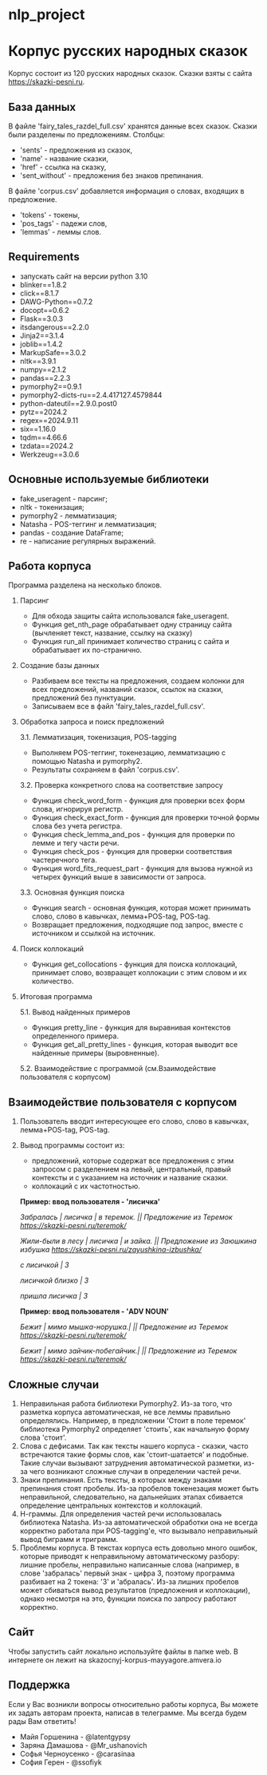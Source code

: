 # nlp_project

# Корпус русских народных сказок
Корпус состоит из 120 русских народных сказок. Сказки взяты с сайта https://skazki-pesni.ru.

## База данных
В файле 'fairy_tales_razdel_full.csv' хранятся данные всех сказок. Сказки были разделены по предложениям. Столбцы: 
- 'sents' - предложения из сказок,
- 'name' - название сказки,
- 'href' - ссылка на сказку,
- 'sent_without' - предложения без знаков препинания.

В файле 'corpus.csv' добавляется информация о словах, входящих в предложение.
- 'tokens' - токены,
- 'pos_tags' - падежи слов,
- 'lemmas' - леммы слов.

## Requirements
- запускать сайт на версии python 3.10
- blinker==1.8.2
- click==8.1.7
- DAWG-Python==0.7.2
- docopt==0.6.2
- Flask==3.0.3
- itsdangerous==2.2.0
- Jinja2==3.1.4
- joblib==1.4.2
- MarkupSafe==3.0.2
- nltk==3.9.1
- numpy==2.1.2
- pandas==2.2.3
- pymorphy2==0.9.1
- pymorphy2-dicts-ru==2.4.417127.4579844
- python-dateutil==2.9.0.post0
- pytz==2024.2
- regex==2024.9.11
- six==1.16.0
- tqdm==4.66.6
- tzdata==2024.2
- Werkzeug==3.0.6
  
## Основные используемые библиотеки 
- fake_useragent - парсинг;
- nltk - токенизация;
- pymorphy2 - лемматизация;
- Natasha - POS-теггинг и лемматизация;
- pandas - создание DataFrame;
- re - написание регулярных выражений.

## Работа корпуса

Программа разделена на несколько блоков.
1. Парсинг
   - Для обхода защиты сайта использовался fake_useragent.
   - Функция get_nth_page обрабатывает одну страницу сайта (вычленяет текст, название, ссылку на сказку)
   - Функция run_all принимает количество страниц с сайта и обрабатывает их по-странично.
  
2. Создание базы данных
   - Разбиваем все тексты на предложения, создаем колонки для всех предложений, названий сказок, ссылок на сказки, предложений без пунктуации.
   - Записываем все в файл 'fairy_tales_razdel_full.csv'.
     
3. Обработка запроса и поиск предложений

   3.1. Лемматизация, токенизация, POS-tagging
   - Выполняем POS-теггинг, токенезацию, лемматизацию с помощью Natasha и pymorphy2.
   - Результаты сохраняем в файл 'corpus.csv'.
   
   3.2. Проверка конкретного слова на соответствие запросу
   - Функция check_word_form - функция для проверки всех форм слова, игнорируя регистр.
   - Функция check_exact_form - функция для проверки точной формы слова без учета регистра.
   - Функция check_lemma_and_pos - функция для проверки по лемме и тегу части речи.
   - Функция check_pos - функция для проверки соответствия частеречного тега.
   - Функция word_fits_request_part - функция для вызова нужной из четырех функций выше в зависимости от запроса.

   3.3. Основная функция поиска
   - Функция search - основная функция, которая может принимать слово, слово в кавычках, лемма+POS-tag, POS-tag.
   - Возвращает предложения, подходящие под запрос, вместе с источником и ссылкой на источник.

4. Поиск коллокаций
   - Функция get_collocations - функция для поиска коллокаций, принимает слово, возвраащет коллокации с этим словом и их количество.
  
5. Итоговая программа

   5.1. Вывод найденных примеров
   - Функция pretty_line - функция для выравнивая контекстов определенного примера.
   - Функция get_all_pretty_lines - функция, которая выводит все найденные примеры (выровненные).
     
   5.2. Взаимодействие с программой (см.Взаимодействие пользователя с корпусом)
      

## Взаимодействие пользователя с корпусом

1. Пользователь вводит интересующее его слово, слово в кавычках, лемма+POS-tag, POS-tag.
2. Вывод программы состоит из:
   * предложений, которые содержат все предложения с этим запросом с разделением на левый, центральный, правый контексты и с указанием на источник и название сказки.
   * коллокаций с их частотностью.

   __Пример: ввод пользователя - 'лисичка'__

     *Забралась | лисичка   | в теремок. || Предложение из Теремок https://skazki-pesni.ru/teremok/*
     
     *Жили-были в лесу | лисичка   | и зайка. || Предложение из Заюшкина избушка https://skazki-pesni.ru/zayushkina-izbushka/*

     
     *с лисичкой | 3*
     
     *лисичкой близко | 3*
     
     *пришла лисичка | 3*

   __Пример: ввод пользователя - 'ADV NOUN'__

     *Бежит | мимо мышка-норушка.| || Предложение из Теремок https://skazki-pesni.ru/teremok/*

     *Бежит | мимо зайчик-побегайчик.| || Предложение из Теремок https://skazki-pesni.ru/teremok/*
   
## Сложные случаи
1. Неправильная работа библиотеки Pymorphy2. Из-за того, что разметка корпуса автоматическая, не все леммы правильно определялись. Например, в предложении 'Стоит в поле теремок' библиотека Pymorphy2 определяет 'стоить', как начальную форму слова 'стоит'.
2. Слова с дефисами. Так как тексты нашего корпуса - сказки, часто встречаются такие формы слов, как 'стоит-шатается' и подобные. Такие случаи вызывают затруднения автоматической разметки, из-за чего возникают сложные случаи в определении частей речи.
3. Знаки препинания. Есть тексты, в которых между знаками препинания стоят пробелы. Из-за пробелов токенезация может быть неправильной, следовательно, на дальнейших этапах сбивается определение центральных контекстов и коллокаций.
4. Н-граммы. Для определения частей речи использовалась библиотека Natasha. Из-за автоматической обработки она не всегда корректно работала при POS-tagging'е, что вызывало неправильный вывод биграмм и триграмм.
5. Проблемы корпуса. В текстах корпуса есть довольно много ошибок, которые приводят к неправильному автоматическому разбору: лишние пробелы, неправильно написанные слова (например, в слове 'забралась' первый знак - цифра 3, поэтому программа разбивает на 2 токена: '3' и 'абралаcь'.
   Из-за лишних пробелов может сбиваться вывод результатов (предложения и коллокации), однако несмотря на это, функции поиска по запросу работают корректно.

## Сайт
Чтобы запустить сайт локально используйте файлы в папке web. В интернете он лежит на skazocnyj-korpus-mayyagore.amvera.io
   
## Поддержка
Если у Вас возникли вопросы относительно работы корпуса, Вы можете их задать авторам проекта, написав в телеграмме. Мы всегда будем рады Вам ответить!

- Майя Горшенина - @latentgypsy
- Заряна Дамашова - @Mr_ushanovich
- Софья Черноусенко - @carasinaa
- София Герен - @ssofiyk


